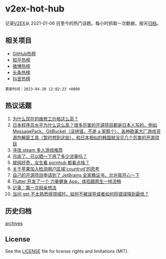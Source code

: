 # v2ex-hot-hub

 记录[V2EX](https://www.v2ex.com/)从 2021-01-06 日至今的热门话题。每小时抓取一次数据，按天[归档](archives)。
 
 ## 相关项目

- [GitHub热榜](https://github.com/it985/github-hot-hub)
- [知乎热榜](https://github.com/it985/zhihu-hot-hub)
- [微博热榜](https://github.com/it985/weibo-hot-hub)
- [头条热榜](https://github.com/it985/toutiao-hot-hub)
- [抖音热榜](https://github.com/it985/douyin-hot-hub)


 `更新时间：2023-04-30 12:02:23 +0800`

## 热议话题

1. [为什么现在的维修工价格这么高？](https://www.v2ex.com/t/936480)
1. [日本程序员水平为什么这么高？很多厉害的开源项目都是日本人写的，例如 MessagePack、GitBucket（没拼错，不是 a 家那个）、各种欧美大厂游戏资源包解密工具（暂时想到这些），和日本相似的韩国就没见几个厉害的开源项目](https://www.v2ex.com/t/936484)
1. [寻找 steam 多人游戏推荐](https://www.v2ex.com/t/936413)
1. [月底了，可以晒一下用了多少流量吗？](https://www.v2ex.com/t/936463)
1. [就纯好奇，女生看 pornhub 都看点啥？](https://www.v2ex.com/t/936518)
1. [关于苹果加入检测用户区域'countryd'的思考](https://www.v2ex.com/t/936486)
1. [自己的开源项目申请到了 JetBrains 全家桶证书，允许我开心一下](https://www.v2ex.com/t/936440)
1. [Flutter 开发了一个 力量健身 App，体验跟原生一样流畅](https://www.v2ex.com/t/936482)
1. [记事：第一次相亲想法](https://www.v2ex.com/t/936509)
1. [当问 gpt 不太熟悉得领域时，如何不被误导或者如何将错误降到最低？](https://www.v2ex.com/t/936449)

## 历史归档

[archives](archives)

## License

See the [LICENSE](LICENSE) file for license rights and limitations (MIT).
